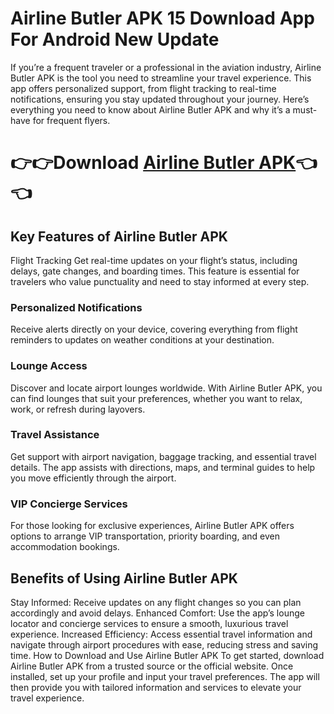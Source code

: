 <h1><b>Airline Butler APK 15 Download App For Android New Update</b></h1>

If you’re a frequent traveler or a professional in the aviation industry, Airline Butler APK is the tool you need to streamline your travel experience. This app offers personalized support, from flight tracking to real-time notifications, ensuring you stay updated throughout your journey. Here’s everything you need to know about Airline Butler APK and why it’s a must-have for frequent flyers.

<h1>👉👉Download <a href="https://aloapk.com/airline-butler/">Airline Butler APK</a>👈👈</h1>

<h2>Key Features of Airline Butler APK</h2>
Flight Tracking
Get real-time updates on your flight’s status, including delays, gate changes, and boarding times. This feature is essential for travelers who value punctuality and need to stay informed at every step.

<h3>Personalized Notifications</h3>
Receive alerts directly on your device, covering everything from flight reminders to updates on weather conditions at your destination.

<h3>Lounge Access</h3>
Discover and locate airport lounges worldwide. With Airline Butler APK, you can find lounges that suit your preferences, whether you want to relax, work, or refresh during layovers.

<h3>Travel Assistance</h3>
Get support with airport navigation, baggage tracking, and essential travel details. The app assists with directions, maps, and terminal guides to help you move efficiently through the airport.

<h3>VIP Concierge Services</h3>
For those looking for exclusive experiences, Airline Butler APK offers options to arrange VIP transportation, priority boarding, and even accommodation bookings.

<h2>Benefits of Using Airline Butler APK</h2>
Stay Informed: Receive updates on any flight changes so you can plan accordingly and avoid delays.
Enhanced Comfort: Use the app’s lounge locator and concierge services to ensure a smooth, luxurious travel experience.
Increased Efficiency: Access essential travel information and navigate through airport procedures with ease, reducing stress and saving time.
How to Download and Use Airline Butler APK
To get started, download Airline Butler APK from a trusted source or the official website. Once installed, set up your profile and input your travel preferences. The app will then provide you with tailored information and services to elevate your travel experience.
